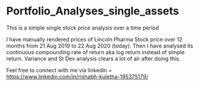 # Portfolio_Analyses_single_assets
This is a simple single stock price analysis over a time period

I have manually rendered prices of Lincoln Pharma Stock price over 12 months from 21 Aug 2019 to 22 Aug 2020 (today).
Then I have analysed its continuous compounding rate of return aka log return instead of simple return.
Variance and St Dev analysis clears a lot of air after doing this.

Feel free to connect with me via linkedin = https://www.linkedin.com/in/rishabh-kuletha-195375179/
